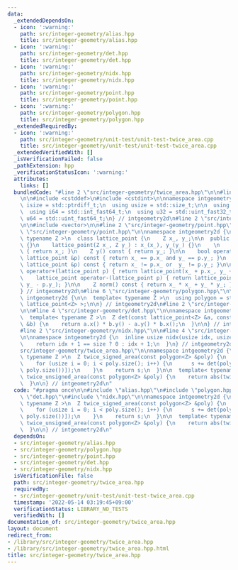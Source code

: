 ```yaml
---
data:
  _extendedDependsOn:
  - icon: ':warning:'
    path: src/integer-geometry/alias.hpp
    title: src/integer-geometry/alias.hpp
  - icon: ':warning:'
    path: src/integer-geometry/det.hpp
    title: src/integer-geometry/det.hpp
  - icon: ':warning:'
    path: src/integer-geometry/nidx.hpp
    title: src/integer-geometry/nidx.hpp
  - icon: ':warning:'
    path: src/integer-geometry/point.hpp
    title: src/integer-geometry/point.hpp
  - icon: ':warning:'
    path: src/integer-geometry/polygon.hpp
    title: src/integer-geometry/polygon.hpp
  _extendedRequiredBy:
  - icon: ':warning:'
    path: src/integer-geometry/unit-test/unit-test-twice_area.cpp
    title: src/integer-geometry/unit-test/unit-test-twice_area.cpp
  _extendedVerifiedWith: []
  _isVerificationFailed: false
  _pathExtension: hpp
  _verificationStatusIcon: ':warning:'
  attributes:
    links: []
  bundledCode: "#line 2 \"src/integer-geometry/twice_area.hpp\"\n\n#line 2 \"src/integer-geometry/alias.hpp\"\
    \n\n#include <cstddef>\n#include <cstdint>\n\nnamespace intgeometry2d {\n  using\
    \ isize = std::ptrdiff_t;\n  using usize = std::size_t;\n\n  using i32 = std::int_fast32_t;\n\
    \  using i64 = std::int_fast64_t;\n  using u32 = std::uint_fast32_t;\n  using\
    \ u64 = std::uint_fast64_t;\n} // intgeometry2d\n#line 2 \"src/integer-geometry/polygon.hpp\"\
    \n\n#include <vector>\n\n#line 2 \"src/integer-geometry/point.hpp\"\n\n#line 4\
    \ \"src/integer-geometry/point.hpp\"\n\nnamespace intgeometry2d {\n\n  template<\
    \ typename Z >\n  class lattice_point {\n    Z x_, y_;\n\n  public:\n    lattice_point()\
    \ {}\n    lattice_point(Z x_, Z y_) : x_(x_), y_(y_) {}\n    \n    Z x() const\
    \ { return x_; }\n    Z y() const { return y_; }\n\n    bool operator==(const\
    \ lattice_point &p) const { return x_ == p.x_ and y_ == p.y_; }\n    bool operator!=(const\
    \ lattice_point &p) const { return x_ != p.x_ or  y_ != p.y_; }\n\n    lattice_point\
    \ operator+(lattice_point p) { return lattice_point(x_ + p.x_, y_ + p.y_); }\n\
    \    lattice_point operator-(lattice_point p) { return lattice_point(x_ - p.x_,\
    \ y_ - p.y_); }\n\n    Z norm() const { return x_ * x_ + y_ * y_; }\n  };\n\n\
    } // intgeometry2d\n#line 6 \"src/integer-geometry/polygon.hpp\"\n\nnamespace\
    \ intgeometry2d {\n\n  template< typename Z >\n  using polygon = std::vector<\
    \ lattice_point<Z> >;\n\n} // intgeometry2d\n#line 2 \"src/integer-geometry/det.hpp\"\
    \n\n#line 4 \"src/integer-geometry/det.hpp\"\n\nnamespace intgeometry2d {\n\n\
    \  template< typename Z >\n  Z det(const lattice_point<Z> &a, const lattice_point<Z>\
    \ &b) {\n    return a.x() * b.y() - a.y() * b.x();\n  }\n\n} // intgeometry2d\n\
    #line 2 \"src/integer-geometry/nidx.hpp\"\n\n#line 4 \"src/integer-geometry/nidx.hpp\"\
    \n\nnamespace intgeometry2d {\n  inline usize nidx(usize idx, usize size) {\n\
    \    return idx + 1 == size ? 0 : idx + 1;\n  }\n} // intgeometry2d\n#line 7 \"\
    src/integer-geometry/twice_area.hpp\"\n\nnamespace intgeometry2d {\n  \n  template<\
    \ typename Z >\n  Z twice_signed_area(const polygon<Z> &poly) {\n    Z s = Z(0);\n\
    \    for (usize i = 0; i < poly.size(); i++) {\n      s += det(poly[i], poly[nidx(i,\
    \ poly.size())]);\n    }\n    return s;\n  }\n\n  template< typename Z >\n  Z\
    \ twice_unsigned_area(const polygon<Z> &poly) {\n    return abs(twice_signed_area(poly));\n\
    \  }\n\n} // intgeometry2d\n"
  code: "#pragma once\n\n#include \"alias.hpp\"\n#include \"polygon.hpp\"\n#include\
    \ \"det.hpp\"\n#include \"nidx.hpp\"\n\nnamespace intgeometry2d {\n  \n  template<\
    \ typename Z >\n  Z twice_signed_area(const polygon<Z> &poly) {\n    Z s = Z(0);\n\
    \    for (usize i = 0; i < poly.size(); i++) {\n      s += det(poly[i], poly[nidx(i,\
    \ poly.size())]);\n    }\n    return s;\n  }\n\n  template< typename Z >\n  Z\
    \ twice_unsigned_area(const polygon<Z> &poly) {\n    return abs(twice_signed_area(poly));\n\
    \  }\n\n} // intgeometry2d\n"
  dependsOn:
  - src/integer-geometry/alias.hpp
  - src/integer-geometry/polygon.hpp
  - src/integer-geometry/point.hpp
  - src/integer-geometry/det.hpp
  - src/integer-geometry/nidx.hpp
  isVerificationFile: false
  path: src/integer-geometry/twice_area.hpp
  requiredBy:
  - src/integer-geometry/unit-test/unit-test-twice_area.cpp
  timestamp: '2022-05-14 03:19:45+09:00'
  verificationStatus: LIBRARY_NO_TESTS
  verifiedWith: []
documentation_of: src/integer-geometry/twice_area.hpp
layout: document
redirect_from:
- /library/src/integer-geometry/twice_area.hpp
- /library/src/integer-geometry/twice_area.hpp.html
title: src/integer-geometry/twice_area.hpp
---
```

